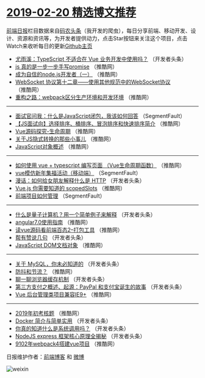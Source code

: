 # [2019-02-20 精选博文推荐](http://hao.caibaojian.com/date/2019/02/20)

[前端日报](http://caibaojian.com/c/news)栏目数据来自[码农头条](http://hao.caibaojian.com/)（我开发的爬虫），每日分享前端、移动开发、设计、资源和资讯等，为开发者提供动力，点击Star按钮来关注这个项目，点击Watch来收听每日的更新[Github主页](https://github.com/kujian/frontendDaily)
* [尤雨溪：TypeScript 不适合在 Vue 业务开发中使用吗？](http://hao.caibaojian.com/101374.html) （开发者头条）
* [js 真的是一步一步手写promise](http://hao.caibaojian.com/101414.html) （推酷网）
* [成为自信的node.js开发者（一）](http://hao.caibaojian.com/101405.html) （推酷网）
* [WebSocket 协议第十二章——使用其他规范中的WebSocket协议](http://hao.caibaojian.com/101419.html) （推酷网）
* [重构之路：webpack区分生产环境和开发环境](http://hao.caibaojian.com/101412.html) （推酷网）

***
* [面试官问我：什么是JavaScript闭包，我该如何回答](http://hao.caibaojian.com/101332.html) （SegmentFault）
* [【JS面试向】选择排序、桶排序、冒泡排序和快速排序简介](http://hao.caibaojian.com/101413.html) （推酷网）
* [Vue源码探究-生命周期](http://hao.caibaojian.com/101415.html) （推酷网）
* [关于JS隐式转换的那些小事儿](http://hao.caibaojian.com/101417.html) （推酷网）
* [JavaScript对象概述](http://hao.caibaojian.com/101394.html) （推酷网）

***
* [如何使用 vue + typescript 编写页面 （Vue生命周期函数）](http://hao.caibaojian.com/101395.html) （推酷网）
* [vue模仿新年集福活动（移动端）](http://hao.caibaojian.com/101342.html) （SegmentFault）
* [漫话：如何给女朋友解释什么是 HTTP](http://hao.caibaojian.com/101344.html) （开发者头条）
* [Vue.js 你需要知道的 scopedSlots](http://hao.caibaojian.com/101402.html) （推酷网）
* [前端项目如何管理](http://hao.caibaojian.com/101325.html) （SegmentFault）

***
* [什么是量子计算机？用一个简单例子来解释](http://hao.caibaojian.com/101367.html) （开发者头条）
* [angular7.0使用指南](http://hao.caibaojian.com/101401.html) （推酷网）
* [读vue源码看前端百态2&#8211;打包工具](http://hao.caibaojian.com/101390.html) （推酷网）
* [帮有赞说几句](http://hao.caibaojian.com/101369.html) （开发者头条）
* [JavaScript DOM文档对象](http://hao.caibaojian.com/101403.html) （推酷网）

***
* [关于 MySQL，你未必知道的](http://hao.caibaojian.com/101346.html) （开发者头条）
* [防抖和节流？](http://hao.caibaojian.com/101418.html) （推酷网）
* [聊一聊浏览器缓存机制](http://hao.caibaojian.com/101347.html) （开发者头条）
* [第三方支付之概述、起源：PayPal 和支付宝诞生的故事](http://hao.caibaojian.com/101372.html) （开发者头条）
* [Vue 后台管理类项目兼容IE9+](http://hao.caibaojian.com/101409.html) （推酷网）

***
* [2019年初考核题](http://hao.caibaojian.com/101397.html) （推酷网）
* [Docker 简介与简单实用](http://hao.caibaojian.com/101365.html) （开发者头条）
* [你真的知道什么是系统调用吗？](http://hao.caibaojian.com/101352.html) （开发者头条）
* [NodeJS express 框架核心原理全揭秘](http://hao.caibaojian.com/101353.html) （开发者头条）
* [9102年webpack4搭建vue项目](http://hao.caibaojian.com/101399.html) （推酷网）

日报维护作者：[前端博客](http://caibaojian.com/) 和 [微博](http://caibaojian.com/go/weibo)

![weixin](https://user-images.githubusercontent.com/3055447/38468989-651132ac-3b80-11e8-8e6b-15122322a9d7.png)